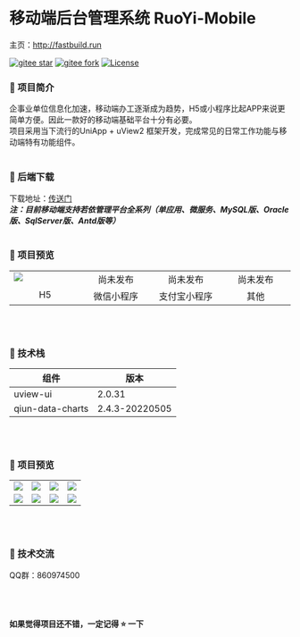 # 移动端后台管理系统 RuoYi-Mobile
主页：<a href="http://fastbuild.run" target="_blank">http://fastbuild.run</a> 

[![gitee star](https://gitee.com/yinm/RuoYi-Mobile/badge/star.svg?theme=dark)]('https://gitee.com/yinm/RuoYi-Mobile/stargazers')
[![gitee fork](https://gitee.com/yinm/RuoYi-Mobile/badge/fork.svg?theme=dark)]('https://gitee.com/yinm/RuoYi-Mobile/members')
[![License](https://img.shields.io/badge/license-Apache%202-4EB1BA.svg)](https://www.apache.org/licenses/LICENSE-2.0.html)

### :peach: 项目简介
企事业单位信息化加速，移动端办工逐渐成为趋势，H5或小程序比起APP来说更简单方便。因此一款好的移动端基础平台十分有必要。<br>
项目采用当下流行的UniApp + uView2 框架开发，完成常见的日常工作功能与移动端特有功能组件。
<br><br>

### :pear: 后端下载
下载地址：<a href="http://fastbuild.run" target="_blank">传送门</a><br>
***注：目前移动端支持若依管理平台全系列（单应用、微服务、MySQL版、Oracle版、SqlServer版、Antd版等）***
<br><br>

###  :strawberry: 项目预览
<table>
    <tr>
        <td valign="top" width="180"><img src="https://images.gitee.com/uploads/images/2022/0526/091635_6bfffb01_1203341.png"/></td>
        <td valign="center" align="center" width="180">尚未发布</td>
        <td valign="center" align="center" width="180">尚未发布</td>
        <td valign="center" align="center" width="180">尚未发布</td>
    </tr>
    <tr>
        <td valign="top" align="center">H5</td>
        <td valign="top" align="center">微信小程序</td>
        <td valign="top" align="center">支付宝小程序</td>
        <td valign="top" align="center">其他</td>
    </tr>
</table>
<br><br>

###  :watermelon:  技术栈
| 组件       | 版本     |
|----------|--------|
| uview-ui | 2.0.31 |
| qiun-data-charts | 2.4.3-20220505 |
<br><br>

###    :lemon:   项目预览
<table>
    <tr>
        <td valign="top"><img src="https://gitee.com/yinm/RuoYi-Mobile/raw/master/static/preview/login.jpg"/></td>
        <td valign="top"><img src="https://gitee.com/yinm/RuoYi-Mobile/raw/master/static/preview/index.jpg"/></td>
        <td valign="top"><img src="https://gitee.com/yinm/RuoYi-Mobile/raw/master/static/preview/work.jpg"/></td>
        <td valign="top"><img src="https://gitee.com/yinm/RuoYi-Mobile/raw/master/static/preview/my.jpg"/></td>
    </tr>
    <tr>
        <td valign="top"><img src="https://gitee.com/yinm/RuoYi-Mobile/raw/master/static/preview/notice-m.jpg"/></td>
        <td valign="top"><img src="https://gitee.com/yinm/RuoYi-Mobile/raw/master/static/preview/notice-e.jpg"/></td>
        <td valign="top"><img src="https://gitee.com/yinm/RuoYi-Mobile/raw/master/static/preview/prefile.jpg"/></td>
        <td valign="top"><img src="https://gitee.com/yinm/RuoYi-Mobile/raw/master/static/preview/pwd-reset.jpg"/></td>
    </tr>
</table>
<br><br>

###  :lollipop: 技术交流
QQ群：860974500

<br><br>
#### 如果觉得项目还不错，一定记得 :star: 一下
<br><br>
